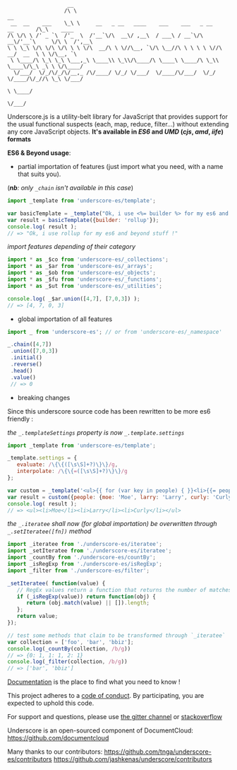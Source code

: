                        __
                      /\ \                                                         __
     __  __    ___    \_\ \     __   _ __   ____    ___    ___   _ __    __       /\_\    ____
    /\ \/\ \ /' _ `\  /'_  \  /'__`\/\  __\/ ,__\  / ___\ / __`\/\  __\/'__`\     \/\ \  /',__\
    \ \ \_\ \/\ \/\ \/\ \ \ \/\  __/\ \ \//\__, `\/\ \__//\ \ \ \ \ \//\  __/  __  \ \ \/\__, `\
     \ \____/\ \_\ \_\ \___,_\ \____\\ \_\\/\____/\ \____\ \____/\ \_\\ \____\/\_\ _\ \ \/\____/
      \/___/  \/_/\/_/\/__,_ /\/____/ \/_/ \/___/  \/____/\/___/  \/_/ \/____/\/_//\ \_\ \/___/
                                                                                  \ \____/
                                                                                   \/___/

Underscore.js is a utility-belt library for JavaScript that provides
support for the usual functional suspects (each, map, reduce, filter...)
without extending any core JavaScript objects. 
**It's available in _ES6_ and _UMD_ (_cjs_, _amd_, _iife_) formats**

**ES6 & Beyond usage**:

- partial importation of features (just import what you need, with a name that suits you).

 (*__nb__: only `_chain` isn't available in this case*)

 ```js
import _template from 'underscore-es/template';

 var basicTemplate = _template("Ok, i use <%= builder %> for my es6 and beyond stuff !");
 var result = basicTemplate({builder: 'rollup'});
 console.log( result ); 
 // => "Ok, i use rollup for my es6 and beyond stuff !"
 ```
 *import features depending of their category*
 ```js
 import * as _$co from 'underscore-es/_collections';
 import * as _$ar from 'underscore-es/_arrays';
 import * as _$ob from 'underscore-es/_objects';
 import * as _$fu from 'underscore-es/_functions';
 import * as _$ut from 'underscore-es/_utilities';
 
 console.log( _$ar.union([4,7], [7,0,3]) );
 // => [4, 7, 0, 3]
 ```
 
- global importation of all features

 ```js
 import _ from 'underscore-es'; // or from 'underscore-es/_namespace'
 
 _.chain([4,7])
  .union([7,0,3])
  .initial()
  .reverse()
  .head()
  .value()
  // => 0
 ```
 
- breaking changes

 Since this underscore source code has been rewritten to be more es6 friendly :
 
 *the `_.templateSettings` property is now `_.template.settings`*
 
 ```js
 import _template from 'underscore-es/template';
 
 _template.settings = {
    evaluate: /\{\{([\s\S]+?)\}\}/g,
    interpolate: /\{\{=([\s\S]+?)\}\}/g
 };

 var custom = _template('<ul>{{ for (var key in people) { }}<li>{{= people[key] }}</li>{{ } }}</ul>');
 var result = custom({people: {moe: 'Moe', larry: 'Larry', curly: 'Curly'}});
 console.log( result );
 // => <ul><li>Moe</li><li>Larry</li><li>Curly</li></ul>
 ```
 *the `_.iteratee` shall now (for global importation) be overwritten through `_.setIteratee([fn])` method*
 ```js
 import _iteratee from './underscore-es/iteratee';
 import _setIteratee from './underscore-es/iteratee';
 import _countBy from './underscore-es/countBy';
 import _isRegExp from './underscore-es/isRegExp';
 import _filter from './underscore-es/filter';
 
 _setIteratee( function(value) {
    // RegEx values return a function that returns the number of matches
    if (_isRegExp(value)) return function(obj) {
       return (obj.match(value) || []).length;
    };
    return value;
 });

 // test some methods that claim to be transformed through `_iteratee`
 var collection = ['foo', 'bar', 'bbiz'];
 console.log(_countBy(collection, /b/g))
 // => {0: 1, 1: 1, 2: 1}
 console.log(_filter(collection, /b/g))
 // => ['bar', 'bbiz']
 ```
 
[Documentation](https://tnga.github.io/underscore-es) is the place to find what you need to know !

This project adheres to a [code of conduct](CODE_OF_CONDUCT.md). By participating, you are expected to uphold this code.


For support and questions, please use
[the gitter channel](https://gitter.im/jashkenas/underscore)
or [stackoverflow](http://stackoverflow.com/search?q=underscore.js)

Underscore is an open-sourced component of DocumentCloud:
https://github.com/documentcloud

Many thanks to our contributors:
https://github.com/tnga/underscore-es/contributors
https://github.com/jashkenas/underscore/contributors
